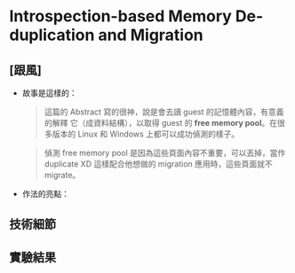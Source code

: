 # Introspection-based Memory De-duplication and Migration

## [跟風]

- 故事是這樣的：

    > 這篇的 Abstract 寫的很神，說是會去讀 guest 的記憶體內容，有意義的解釋
    > 它（成資料結構），以取得 guest 的 **free memory pool**。在很多版本的
    > Linux 和 Windows 上都可以成功偵測的樣子。

    > 偵測 free memory pool 是因為這些頁面內容不重要，可以丟掉，當作 duplicate XD
    > 這樣配合他想做的 migration 應用時，這些頁面就不 migrate。

- 作法的亮點：

## 技術細節

## 實驗結果
